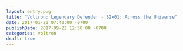 ```yaml
---
layout: entry.pug
title: "Voltron: Legendary Defender - S2x01: Across the Universe"
date: 2017-01-20 07:40:00 -0700
publishDate: 2017-09-22 12:58:00 -0700
categories: voltron
draft: true
---
```


